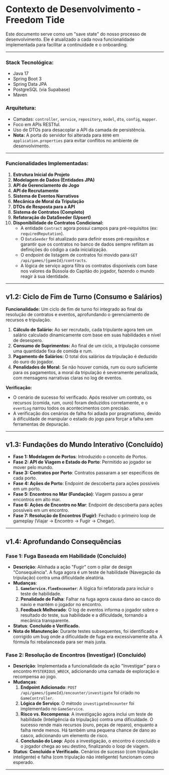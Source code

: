 # Contexto de Desenvolvimento - Freedom Tide

Este documento serve como um "save state" do nosso processo de desenvolvimento. Ele é atualizado a cada nova funcionalidade implementada para facilitar a continuidade e o onboarding.

---

### **Stack Tecnológica:**
- Java 17
- Spring Boot 3
- Spring Data JPA
- PostgreSQL (via Supabase)
- Maven

### **Arquitetura:**
- Camadas: `controller`, `service`, `repository`, `model`, `dto`, `config`, `mapper`.
- Foco em APIs RESTful.
- Uso de DTOs para desacoplar a API da camada de persistência.
- **Nota:** A porta do servidor foi alterada para `8090` em `application.properties` para evitar conflitos no ambiente de desenvolvimento.

---

### **Funcionalidades Implementadas:**

1.  **Estrutura Inicial do Projeto**
2.  **Modelagem de Dados (Entidades JPA)**
3.  **API de Gerenciamento do Jogo**
4.  **API de Recrutamento**
5.  **Sistema de Eventos Narrativos**
6.  **Mecânica de Moral da Tripulação**
7.  **DTOs de Resposta para a API**
8.  **Sistema de Contratos (Completo)**
9.  **Refatoração do DataSeeder (Upsert)**
10. **Disponibilidade de Contratos Condicional:**
    - A entidade `Contract` agora possui campos para pré-requisitos (ex: `requiredReputation`).
    - O `DataSeeder` foi atualizado para definir esses pré-requisitos e garantir que os contratos no banco de dados sempre reflitam as definições do código a cada inicialização.
    - O endpoint de listagem de contratos foi movido para `GET /api/games/{gameId}/contracts`.
    - A lógica de serviço agora filtra os contratos disponíveis com base nos valores da Bússola do Capitão do jogador, fazendo o mundo reagir à sua identidade.

---

## v1.2: Ciclo de Fim de Turno (Consumo e Salários)

**Funcionalidade:** Um ciclo de fim de turno foi integrado ao final da resolução de contratos e eventos, aprofundando o gerenciamento de recursos e tripulação.

1.  **Cálculo de Salário:** Ao ser recrutado, cada tripulante agora tem um salário calculado dinamicamente com base em suas habilidades e nível de desespero.
2.  **Consumo de Suprimentos:** Ao final de um ciclo, a tripulação consome uma quantidade fixa de comida e rum.
3.  **Pagamento de Salários:** O total dos salários da tripulação é deduzido do ouro do jogador.
4.  **Penalidades de Moral:** Se não houver comida, rum ou ouro suficiente para os pagamentos, a moral da tripulação é severamente penalizada, com mensagens narrativas claras no log de eventos.

**Verificação:**
- O cenário de sucesso foi verificado. Após resolver um contrato, os recursos (comida, rum, ouro) foram deduzidos corretamente, e o `eventLog` narrou todos os acontecimentos com precisão.
- A verificação dos cenários de falha foi adiada por pragmatismo, devido à dificuldade de manipular o estado do jogo para forçar a falha sem ferramentas de depuração.

---

## v1.3: Fundações do Mundo Interativo (Concluído)

- **Fase 1: Modelagem de Portos**: Introduzido o conceito de Portos.
- **Fase 2: API de Viagem e Estado do Porto**: Permitido ao jogador se mover pelo mundo.
- **Fase 3: Contratos por Porto**: Contratos passaram a ser específicos de cada porto.
- **Fase 4: Ações de Porto**: Endpoint de descoberta para ações possíveis em um porto.
- **Fase 5: Encontros no Mar (Fundação)**: Viagem passou a gerar encontros em alto mar.
- **Fase 6: Ações de Encontro no Mar**: Endpoint de descoberta para ações possíveis em um encontro.
- **Fase 7: Resolução de Encontros (Fugir)**: Fechado o primeiro loop de gameplay (Viajar -> Encontro -> Fugir -> Chegar).

---

## v1.4: Aprofundando Consequências

### Fase 1: Fuga Baseada em Habilidade (Concluído)

- **Descrição**: Alinhada a ação "Fugir" com o pilar de design "Consequência". A fuga agora é um teste de habilidade (Navegação da tripulação) contra uma dificuldade aleatória.
- **Mudanças**:
    1.  **`GameService.fleeEncounter`**: A lógica foi refatorada para incluir o teste de habilidade.
    2.  **Penalidade de Falha**: Falhar na fuga agora causa dano ao casco do navio e mantém o jogador no encontro.
    3.  **Feedback Melhorado**: O log de eventos informa o jogador sobre o resultado do teste, sua habilidade e a dificuldade, tornando a mecânica transparente.
- **Status**: **Concluído e Verificado.**
- **Nota de Manutenção**: Durante testes subsequentes, foi identificado e corrigido um bug onde a dificuldade de fuga era excessivamente alta. A fórmula foi rebalanceada para ser mais justa.

### Fase 2: Resolução de Encontros (Investigar) (Concluído)

- **Descrição**: Implementada a funcionalidade da ação "Investigar" para o encontro `MYSTERIOUS_WRECK`, adicionando uma camada de exploração e recompensa ao jogo.
- **Mudanças**:
    1.  **Endpoint Adicionado**: `POST /api/games/{gameId}/encounter/investigate` foi criado no `GameController`.
    2.  **Lógica de Serviço**: O método `investigateEncounter` foi implementado no `GameService`.
    3.  **Risco vs. Recompensa**: A investigação agora inclui um teste de habilidade (Inteligência da tripulação) contra uma dificuldade. O sucesso rende mais recursos (ouro, peças de reparo), enquanto a falha rende menos. Há também uma pequena chance de dano ao casco, adicionando um elemento de risco.
    4.  **Conclusão do Loop**: Após a investigação, o encontro é concluído e o jogador chega ao seu destino, finalizando o loop de viagem.
- **Status**: **Concluído e Verificado.** Cenários de sucesso (com tripulação inteligente) e falha (com tripulação não inteligente) funcionam como esperado.

---

